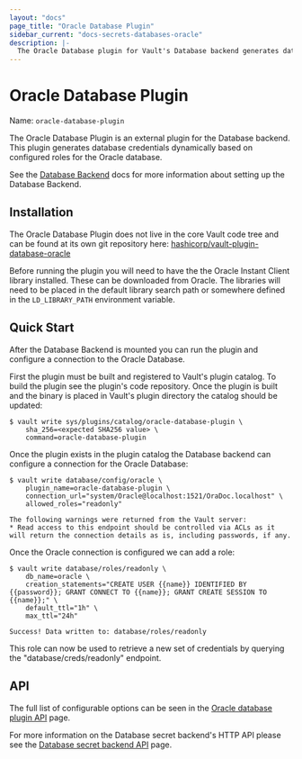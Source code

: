 ```yaml
---
layout: "docs"
page_title: "Oracle Database Plugin"
sidebar_current: "docs-secrets-databases-oracle"
description: |-
  The Oracle Database plugin for Vault's Database backend generates database credentials to access Oracle Database severs.
---
```


# Oracle Database Plugin

Name: `oracle-database-plugin`

The Oracle Database Plugin is an external plugin for the Database
backend. This plugin generates database credentials dynamically based on
configured roles for the Oracle database.

See the [Database Backend](/docs/secrets/databases/index.html) docs for more
information about setting up the Database Backend.

## Installation

The Oracle Database Plugin does not live in the core Vault code tree and can be found
at its own git repository here: [hashicorp/vault-plugin-database-oracle](https://github.com/hashicorp/vault-plugin-database-oracle)

Before running the plugin you will need to have the the Oracle Instant Client
library installed. These can be downloaded from Oracle. The libraries will need to
be placed in the default library search path or somewhere defined in the
`LD_LIBRARY_PATH` environment variable.

## Quick Start

After the Database Backend is mounted you can run the plugin and configure a
connection to the Oracle Database.

First the plugin must be built and registered to Vault's plugin catalog. To
build the plugin see the plugin's code repository. Once the plugin is built and
the binary is placed in Vault's plugin directory the catalog should be updated:

```
$ vault write sys/plugins/catalog/oracle-database-plugin \
    sha_256=<expected SHA256 value> \
    command=oracle-database-plugin
```

Once the plugin exists in the plugin catalog the Database backend can configure
a connection for the Oracle Database:

```
$ vault write database/config/oracle \
    plugin_name=oracle-database-plugin \
    connection_url="system/Oracle@localhost:1521/OraDoc.localhost" \
    allowed_roles="readonly"

The following warnings were returned from the Vault server:
* Read access to this endpoint should be controlled via ACLs as it will return the connection details as is, including passwords, if any.
```

Once the Oracle connection is configured we can add a role:

```
$ vault write database/roles/readonly \
    db_name=oracle \
    creation_statements="CREATE USER {{name}} IDENTIFIED BY {{password}}; GRANT CONNECT TO {{name}}; GRANT CREATE SESSION TO {{name}};" \
    default_ttl="1h" \
    max_ttl="24h"

Success! Data written to: database/roles/readonly
```

This role can now be used to retrieve a new set of credentials by querying the
"database/creds/readonly" endpoint.

## API

The full list of configurable options can be seen in the [Oracle database
plugin API](/api/secret/databases/oracle.html) page.

For more information on the Database secret backend's HTTP API please see the [Database secret
backend API](/api/secret/databases/index.html) page.


